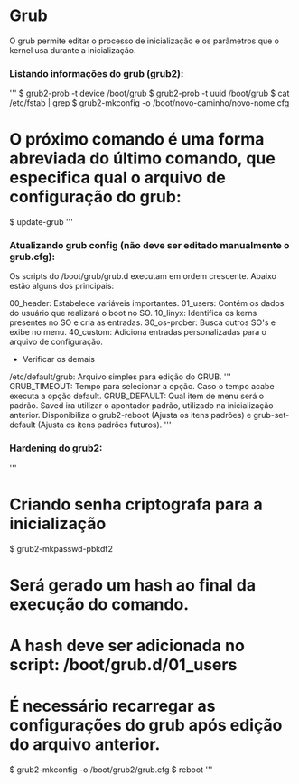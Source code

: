 # Grub
O grub permite editar o processo de inicialização e os parâmetros que o kernel usa durante a inicialização.

### Listando informações do grub (grub2):
'''
$ grub2-prob -t device /boot/grub
$ grub2-prob -t uuid /boot/grub
$ cat /etc/fstab | grep <UUID-NUMBER>
$ grub2-mkconfig -o /boot/novo-caminho/novo-nome.cfg
# O próximo comando é uma forma abreviada do último comando, que especifica qual o arquivo de configuração do grub:
$ update-grub
'''

### Atualizando grub config (não deve ser editado manualmente o grub.cfg):
Os scripts do /boot/grub/grub.d executam em ordem crescente.
Abaixo estão alguns dos principais:

00_header: Estabelece variáveis importantes.
01_users: Contém os dados do usuário que realizará o boot no SO.
10_linyx: Identifica os kerns presentes no SO e cria as entradas.
30_os-prober: Busca outros SO's e exibe no menu.
40_custom: Adiciona entradas personalizadas para o arquivo de configuração.
* Verificar os demais

/etc/default/grub: Arquivo simples para edição do GRUB.
'''
GRUB_TIMEOUT: Tempo para selecionar a opção. Caso o tempo acabe executa a opção default.
GRUB_DEFAULT: Qual item de menu será o padrão. Saved ira utilizar o apontador padrão, utilizado na inicialização anterior. Disponibiliza o grub2-reboot (Ajusta os itens padrões) e grub-set-default (Ajusta os itens padrões futuros).
'''

### Hardening do grub2:

'''
# Criando senha criptografa para a inicialização
$ grub2-mkpasswd-pbkdf2 

# Será gerado um hash ao final da execução do comando.
# A hash deve ser adicionada no script: /boot/grub.d/01_users
# É necessário recarregar as configurações do grub após edição do arquivo anterior.
$ grub2-mkconfig -o /boot/grub2/grub.cfg
$ reboot
'''
